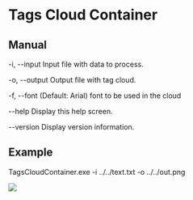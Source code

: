 # Tags Cloud Container

## Manual 

  -i, --input     Input file with data to process.

  -o, --output    Output file with tag cloud.

  -f, --font      (Default: Arial) font to be used in the cloud

  --help          Display this help screen.

  --version       Display version information.
  
## Example 

TagsCloudContainer.exe -i ../../text.txt -o ../../out.png 

![](https://github.com/lgnv/di/blob/master/TagsCloudContainer/out.png)


